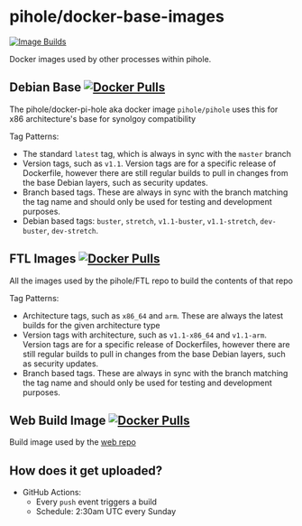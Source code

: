 # pihole/docker-base-images

[![Image Builds](https://github.com/pi-hole/docker-base-images/workflows/Image%20Builds/badge.svg)](https://github.com/pi-hole/docker-base-images/actions)

Docker images used by other processes within pihole.

## Debian Base [![Docker Pulls](https://img.shields.io/docker/pulls/pihole/debian-base)](https://hub.docker.com/r/pihole/debian-base)

The pihole/docker-pi-hole aka docker image `pihole/pihole` uses this for x86 architecture's base for synolgoy compatibility

Tag Patterns:
* The standard `latest` tag, which is always in sync with the `master` branch
* Version tags, such as `v1.1`. Version tags are for a specific release of Dockerfile, however there are still regular builds to pull in changes from the base Debian layers, such as security updates.
* Branch based tags. These are always in sync with the branch matching the tag name and should only be used for testing and development purposes.
* Debian based tags: `buster`, `stretch`, `v1.1-buster`, `v1.1-stretch`, `dev-buster`, `dev-stretch`.

## FTL Images [![Docker Pulls](https://img.shields.io/docker/pulls/pihole/ftl-build)](https://hub.docker.com/r/pihole/ftl-build)

All the images used by the pihole/FTL repo to build the contents of that repo

Tag Patterns:
* Architecture tags, such as `x86_64` and `arm`. These are always the latest builds for the given architecture type
* Version tags with architecture, such as `v1.1-x86_64` and `v1.1-arm`. Version tags are for a specific release of Dockerfiles, however there are still regular builds to pull in changes from the base Debian layers, such as security updates.
* Branch based tags. These are always in sync with the branch matching the tag name and should only be used for testing and development purposes.

## Web Build Image [![Docker Pulls](https://img.shields.io/docker/pulls/pihole/web-build)](https://hub.docker.com/r/pihole/web-build)

Build image used by the [web repo](https://github.com/pi-hole/web)

## How does it get uploaded?

* GitHub Actions:
    * Every `push` event triggers a build
    * Schedule: 2:30am UTC every Sunday